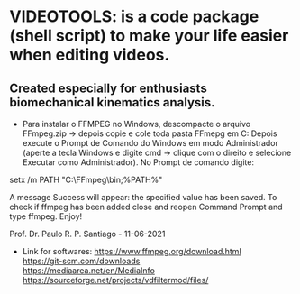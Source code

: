 # VIDEOTOOLS: is a code package (shell script) to make your life easier when editing videos.
## Created especially for enthusiasts biomechanical kinematics analysis.

* Para instalar o FFMPEG no Windows, descompacte o arquivo FFmpeg.zip -> depois copie e cole toda pasta FFmepg em C:
Depois execute o Prompt de Comando do Windows em modo Administrador (aperte a tecla Windows e digite cmd -> clique com o direito e selecione Executar como Administrador).
No Prompt de comando digite:

setx /m PATH "C:\FFmpeg\bin;%PATH%"

A message Success will appear: the specified value has been saved.
To check if ffmpeg has been added close and reopen Command Prompt and type ffmpeg.
Enjoy!

Prof. Dr. Paulo R. P. Santiago - 11-06-2021

* Link for softwares: 
https://www.ffmpeg.org/download.html \
https://git-scm.com/downloads \
https://mediaarea.net/en/MediaInfo \
https://sourceforge.net/projects/vdfiltermod/files/ 
